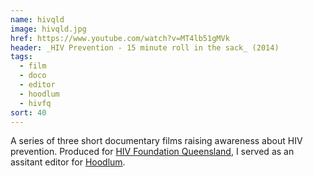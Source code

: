 ```yaml
---
name: hivqld
image: hivqld.jpg
href: https://www.youtube.com/watch?v=MT4lb51gMVk
header: _HIV Prevention - 15 minute roll in the sack_ (2014)
tags:
  - film
  - doco
  - editor
  - hoodlum
  - hivfq
sort: 40
---
```

A series of three short documentary films raising awareness about HIV prevention. Produced for [HIV Foundation Queensland](http://endhiv.qld.gov.au/), I served as an assitant editor for [Hoodlum](http://www.hoodlum.com.au/).
